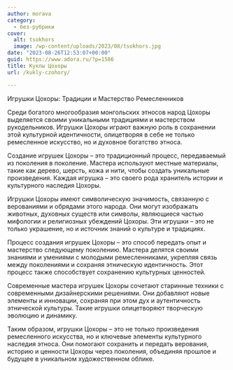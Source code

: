 ```yaml
---
author: morava
category:
  - без-рубрики
cover:
  alt: tsokhors
  image: /wp-content/uploads/2023/08/tsokhors.jpg
date: "2023-08-26T12:53:07+00:00"
guid: https://www.adora.ru/?p=1586
title: Куклы Цохоры
url: /kukly-czohory/

---
```

Игрушки Цохоры: Традиции и Мастерство Ремесленников

Среди богатого многообразия монгольских этносов народ Цохоры выделяется своими уникальными традициями и мастерством рукодельников. Игрушки Цохоры играют важную роль в сохранении этой культурной идентичности, олицетворяя в себе не только ремесленное искусство, но и духовное богатство этноса.

Создание игрушек Цохоры – это традиционный процесс, передаваемый из поколения в поколение. Мастера используют местные материалы, такие как дерево, шерсть, кожа и нити, чтобы создать уникальные произведения. Каждая игрушка – это своего рода хранитель истории и культурного наследия Цохоры.

Игрушки Цохоры имеют символическую значимость, связанную с верованиями и обрядами этого народа. Они могут изображать животных, духовных существ или символы, являющиеся частью мифологии и религиозных убеждений Цохоры. Эти игрушки – это не только украшение, но и источник знаний о культуре и традициях.

Процесс создания игрушек Цохоры – это способ передать опыт и мастерство следующему поколению. Мастера делятся своими знаниями и умениями с молодыми ремесленниками, укрепляя связь между поколениями и сохраняя этническую идентичность. Этот процесс также способствует сохранению культурных ценностей.

Современные мастера игрушек Цохоры сочетают старинные техники с современными дизайнерскими решениями. Они добавляют новые элементы и инновации, сохраняя при этом дух и аутентичность этнической культуры. Такие игрушки олицетворяют творческую эволюцию и динамику.

Таким образом, игрушки Цохоры – это не только произведения ремесленного искусства, но и ключевые элементы культурного наследия этноса. Они помогают сохранить и передать верования, историю и ценности Цохоры через поколения, объединяя прошлое и будущее в уникальном художественном облике.
